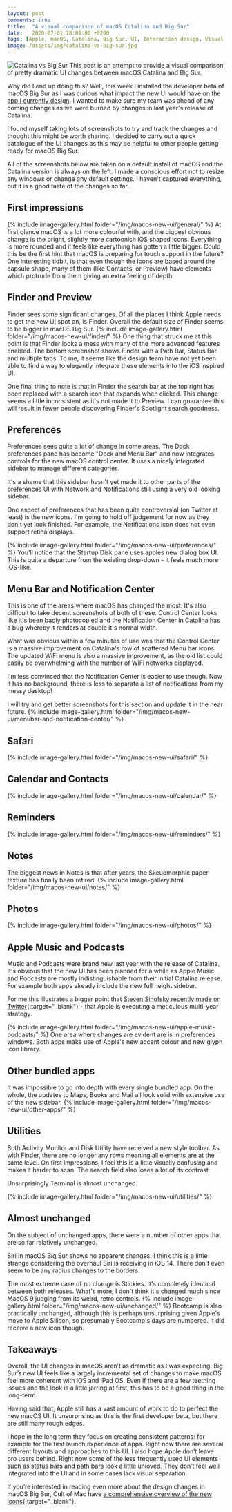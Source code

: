 ```yaml
---
layout: post
comments: true
title:  "A visual comparison of macOS Catalina and Big Sur"
date:   2020-07-01 18:01:00 +0200
tags: [Apple, macOS, Catalina, Big Sur, UI, Interaction design, Visual design]
image: /assets/img/catalina-vs-big-sur.jpg
---
```

![Catalina vs Big Sur]({{site.baseurl}}/assets/img/catalina-vs-big-sur.jpg)
This post is an attempt to provide a visual comparison of pretty dramatic UI changes between macOS Catalina and Big Sur.

Why did I end up doing this? Well, this week I installed the developer beta of macOS Big Sur as I was curious what impact the new UI would have on the [app I currently design](https://www.andrewdenty.com/airtame-desktop-app.html). I wanted to make sure my team was ahead of any coming changes as we were burned by changes in last year's release of Catalina.

I found myself taking lots of screenshots to try and track the changes and thought this might be worth sharing. I decided to carry out a quick catalogue of the UI changes as this may be helpful to other people getting ready for macOS Big Sur.

All of the screenshots below are taken on a default install of macOS and the Catalina version is always on the left. I made a conscious effort not to resize any windows or change any default settings. I haven't captured everything, but it is a good taste of the changes so far.

## First impressions
{% include image-gallery.html folder="/img/macos-new-ui/general/" %}
At first glance macOS is a lot more colourful with, and the biggest obvious change is the bright, slightly more cartoonish iOS shaped icons. Everything is more rounded and it feels like everything has gotten a little bigger. Could this be the first hint that macOS is preparing for touch support in the future? One interesting tidbit, is that even though the icons are based around the capsule shape, many of them (like Contacts, or Preview) have elements which protrude from them giving an extra feeling of depth.

## Finder and Preview
Finder sees some significant changes. Of all the places I think Apple needs to get the new UI spot on, is Finder. Overall the default size of Finder seems to be bigger in macOS Big Sur.
{% include image-gallery.html folder="/img/macos-new-ui/finder/" %}
One thing that struck me at this point is that Finder looks a mess with many of the more advanced features enabled. The bottom screenshot shows Finder with a Path Bar, Status Bar and multiple tabs. To me, it seems like the design team have not yet been able to find a way to elegantly integrate these elements into the iOS inspired UI. 

One final thing to note is that in Finder the search bar at the top right has been replaced with a search icon that expands when clicked. This change seems a little inconsistent as it's not made it to Preview. I can guarantee this will result in fewer people discovering Finder's Spotlight search goodness.

## Preferences
Preferences sees quite a lot of change in some areas.
The Dock preferences pane has become "Dock and Menu Bar" and now integrates controls for the new macOS control center. It uses a nicely integrated sidebar to manage different categories.

It's a shame that this sidebar hasn't yet made it to other parts of the preferences UI with Network and Notifications still using a very old looking sidebar.

One aspect of preferences that has been quite controversial (on Twitter at least) is the new icons. I'm going to hold off judgement for now as they don't yet look finished. For example, the Notifications icon does not even support retina displays.

{% include image-gallery.html folder="/img/macos-new-ui/preferences/" %}
You'll notice that the Startup Disk pane uses apples new dialog box UI. This is quite a departure from the existing drop-down - it feels much more iOS-like. 

## Menu Bar and Notification Center
This is one of the areas where macOS has changed the most. It's also difficult to take decent screenshots of  both of these. Control Center looks like it's been badly photocopied and the Notification Center in Catalina has a bug whereby it renders at double it's normal width.

What was obvious within a few minutes of use was that the Control Center is a massive improvement on Catalina's row of scattered Menu bar icons. The updated WiFi menu is also a massive improvement, as the old list could easily be overwhelming with the number of WiFi networks displayed.

I'm less convinced that the Notification Center is easier to use though. Now it has no background, there is less to separate a list of notifications from my messy desktop!

I will try and get better screenshots for this section and update it in the near future.
{% include image-gallery.html folder="/img/macos-new-ui/menubar-and-notification-center/" %}

## Safari
{% include image-gallery.html folder="/img/macos-new-ui/safari/" %}

## Calendar and Contacts
{% include image-gallery.html folder="/img/macos-new-ui/calendar/" %}

## Reminders
{% include image-gallery.html folder="/img/macos-new-ui/reminders/" %}

## Notes
The biggest news in Notes is that after years, the Skeuomorphic paper texture has finally been retired!
{% include image-gallery.html folder="/img/macos-new-ui/notes/" %}

## Photos
{% include image-gallery.html folder="/img/macos-new-ui/photos/" %}

## Apple Music and Podcasts
Music and Podcasts were brand new last year with the release of Catalina. It's obvious that the new UI has been planned for a while as Apple Music and Podcasts are mostly indistinguishable from their initial Catalina release. For example both apps already include the new full height sidebar. 

For me this illustrates a bigger point that [Steven Sinofsky recently made on Twitter](https://twitter.com/stevesi/status/1275311056672325633){:target="_blank"} - that Apple is executing a meticulous multi-year strategy.

{% include image-gallery.html folder="/img/macos-new-ui/apple-music-podcasts/" %}
One area where changes are evident are is in preferences windows. Both apps make use of Apple's new accent colour and new glyph icon library. 

## Other bundled apps
It was impossible to go into depth with every single bundled app. On the whole, the updates to Maps, Books and Mail all look solid with extensive use of the new sidebar.
{% include image-gallery.html folder="/img/macos-new-ui/other-apps/" %}

## Utilities
Both Activity Monitor and Disk Utility have received a new style toolbar. As with Finder, there are no longer any rows meaning all elements are at the same level. On first impressions, I feel this is a little visually confusing and makes it harder to scan. The search field also loses a lot of its contrast.

Unsurprisingly Terminal is almost unchanged.


{% include image-gallery.html folder="/img/macos-new-ui/utilities/" %}

## Almost unchanged
On the subject of unchanged apps, there were a number of other apps that are so far relatively unchanged.

Siri in macOS Big Sur shows no apparent changes. I think this is a little strange considering the overhaul Siri is receiving in iOS 14. There don't even seem to be any radius changes to the borders.

The most extreme case of no change is Stickies. It's completely identical between both releases. What's more, I don't think it's changed much since MacOS 9 judging from its weird, retro controls.
{% include image-gallery.html folder="/img/macos-new-ui/unchanged/" %}
Bootcamp is also practically unchanged, although this is perhaps unsurprising given Apple's move to Apple Silicon, so presumably Bootcamp's days are numbered. It did receive a new icon though.

## Takeaways
Overall, the UI changes in macOS aren’t as dramatic as I was expecting. Big Sur’s new UI feels like a largely incremental set of changes to make macOS feel more coherent with iOS and iPad OS. Even if there are a few teething issues and the look is a little jarring at first, this has to be a good thing in the long-term.

Having said that, Apple still has a vast amount of work to do to perfect the new macOS UI. It unsurprising as this is the first developer beta, but there are still many rough edges. 

I hope in the long term they focus on creating consistent patterns: for example for the first launch experience of apps. Right now there are several different layouts and approaches to this UI. I also hope Apple don’t leave pro users behind. Right now some of the less frequently used UI elements such as status bars and path bars look a little unloved. They don’t feel well integrated into the UI and in some cases lack visual separation.

If you’re interested in reading even more about the design changes in macOS Big Sur, Cult of Mac have [a comprehensive overview of the new icons](https://www.cultofmac.com/715717/fantastic-fugly-all-new-app-icons-macos-big-sur/){:target="_blank"}.
